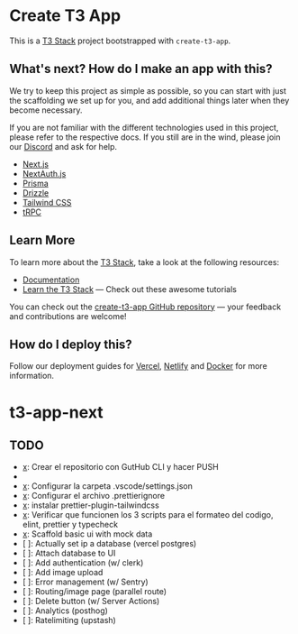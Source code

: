 # Create T3 App

This is a [T3 Stack](https://create.t3.gg/) project bootstrapped with `create-t3-app`.

## What's next? How do I make an app with this?

We try to keep this project as simple as possible, so you can start with just the scaffolding we set up for you, and add additional things later when they become necessary.

If you are not familiar with the different technologies used in this project, please refer to the respective docs. If you still are in the wind, please join our [Discord](https://t3.gg/discord) and ask for help.

- [Next.js](https://nextjs.org)
- [NextAuth.js](https://next-auth.js.org)
- [Prisma](https://prisma.io)
- [Drizzle](https://orm.drizzle.team)
- [Tailwind CSS](https://tailwindcss.com)
- [tRPC](https://trpc.io)

## Learn More

To learn more about the [T3 Stack](https://create.t3.gg/), take a look at the following resources:

- [Documentation](https://create.t3.gg/)
- [Learn the T3 Stack](https://create.t3.gg/en/faq#what-learning-resources-are-currently-available) — Check out these awesome tutorials

You can check out the [create-t3-app GitHub repository](https://github.com/t3-oss/create-t3-app) — your feedback and contributions are welcome!

## How do I deploy this?

Follow our deployment guides for [Vercel](https://create.t3.gg/en/deployment/vercel), [Netlify](https://create.t3.gg/en/deployment/netlify) and [Docker](https://create.t3.gg/en/deployment/docker) for more information.

# t3-app-next

## TODO

- [x]: Crear el repositorio con GutHub CLI y hacer PUSH
- [x]: Desplegar (vercel)
- [x]: Configurar la carpeta .vscode/settings.json
- [x]: Configurar el archivo .prettierignore 
- [x]: instalar prettier-plugin-tailwindcss
- [x]: Verificar que funcionen los 3 scripts para el formateo del codigo, elint, prettier y typecheck
- [x]: Scaffold basic ui with mock data
- [ ]: Actually set ip a database (vercel postgres)
- [ ]: Attach database to UI
- [ ]: Add authentication (w/ clerk)
- [ ]: Add image upload
- [ ]: Error management (w/ Sentry)
- [ ]: Routing/image page (parallel route)
- [ ]: Delete button (w/ Server Actions)
- [ ]: Analytics (posthog)
- [ ]: Ratelimiting (upstash)